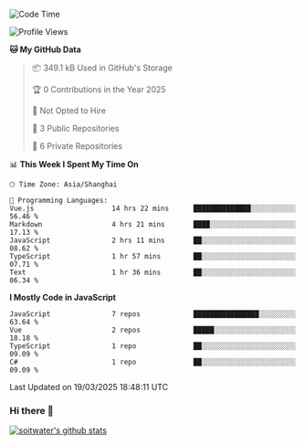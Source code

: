 <!--START_SECTION:waka-->
![Code Time](http://img.shields.io/badge/Code%20Time-4%2C763%20hrs%2039%20mins-blue)

![Profile Views](http://img.shields.io/badge/Profile%20Views-0-blue)

**🐱 My GitHub Data** 

> 📦 349.1 kB Used in GitHub's Storage 
 > 
> 🏆 0 Contributions in the Year 2025
 > 
> 🚫 Not Opted to Hire
 > 
> 📜 3 Public Repositories 
 > 
> 🔑 6 Private Repositories 
 > 
📊 **This Week I Spent My Time On** 

```text
🕑︎ Time Zone: Asia/Shanghai

💬 Programming Languages: 
Vue.js                   14 hrs 22 mins      ██████████████░░░░░░░░░░░   56.46 % 
Markdown                 4 hrs 21 mins       ████░░░░░░░░░░░░░░░░░░░░░   17.13 % 
JavaScript               2 hrs 11 mins       ██░░░░░░░░░░░░░░░░░░░░░░░   08.62 % 
TypeScript               1 hr 57 mins        ██░░░░░░░░░░░░░░░░░░░░░░░   07.71 % 
Text                     1 hr 36 mins        ██░░░░░░░░░░░░░░░░░░░░░░░   06.34 % 
```

**I Mostly Code in JavaScript** 

```text
JavaScript               7 repos             ████████████████░░░░░░░░░   63.64 % 
Vue                      2 repos             █████░░░░░░░░░░░░░░░░░░░░   18.18 % 
TypeScript               1 repo              ██░░░░░░░░░░░░░░░░░░░░░░░   09.09 % 
C#                       1 repo              ██░░░░░░░░░░░░░░░░░░░░░░░   09.09 % 
```




 Last Updated on 19/03/2025 18:48:11 UTC
<!--END_SECTION:waka-->

### Hi there 👋
[![soitwater's github stats](https://github-readme-stats.vercel.app/api?username=soitwater)](https://github.com/soitwater/github-readme-stats)
